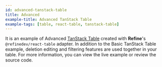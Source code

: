 ```yaml
---
id: advanced-tanstack-table
title: Advanced
example-title: Advanced TanStack Table
example-tags: [table, react-table, tanstack-table]
---
```


It is an example of Advanced [TanStack Table](https://tanstack.com/table) created with **Refine**'s `@refinedev/react-table` adapter. In addition to the Basic TanStack Table example, deletion editing and filtering features are used together in your table. For more information, you can view the live example or review the source code.

<CodeSandboxExample path="table-react-table-advanced" />
